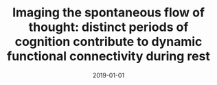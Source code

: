 ---
title: "Imaging the spontaneous flow of thought: distinct periods of cognition contribute to dynamic functional connectivity during rest"
date: 2019-01-01
authors_string: Gonzalez-Castillo J, Caballero-Gaudes C, Topolski N, Handwerker DA, Pereira F, Peter Bandettini
authors:
   - Gonzalez-Castillo J
   - Caballero-Gaudes C
   - Topolski N
   - Handwerker DA
   - Pereira F
   - Peter Bandettini
author_ids:
   - javier_gonzalez-castillo
   - natasha_topolski
   - daniel_handwerker
   - peter_bandettini
journal: 'NeuroImage'
volume: 
issue: 
pages: 
book_title: ''
publisher: ''
abstract: ""
project_id: bold_connectivity_dynamics
paper_url: https://www.sciencedirect.com/science/article/pii/S1053811919307207
doi: https://doi.org/10.1016/j.neuroimage.2019.116129
data_loc: ''
code_loc: ''
file: '/assets/publications//assets/publications/'
file_name: '/assets/publications/'
type: journal_article
pub_str: ' (2019) NeuroImage '
layout: publication 
---